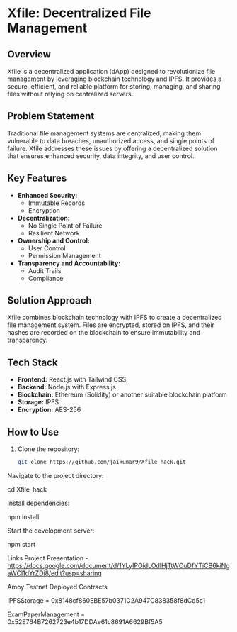 # Xfile: Decentralized File Management

## Overview

Xfile is a decentralized application (dApp) designed to revolutionize file management by leveraging blockchain technology and IPFS. It provides a secure, efficient, and reliable platform for storing, managing, and sharing files without relying on centralized servers.

## Problem Statement

Traditional file management systems are centralized, making them vulnerable to data breaches, unauthorized access, and single points of failure. Xfile addresses these issues by offering a decentralized solution that ensures enhanced security, data integrity, and user control.

## Key Features

- **Enhanced Security:**
  - Immutable Records
  - Encryption
- **Decentralization:**
  - No Single Point of Failure
  - Resilient Network
- **Ownership and Control:**
  - User Control
  - Permission Management
- **Transparency and Accountability:**
  - Audit Trails
  - Compliance

## Solution Approach

Xfile combines blockchain technology with IPFS to create a decentralized file management system. Files are encrypted, stored on IPFS, and their hashes are recorded on the blockchain to ensure immutability and transparency.

## Tech Stack

- **Frontend:** React.js with Tailwind CSS
- **Backend:** Node.js with Express.js
- **Blockchain:** Ethereum (Solidity) or another suitable blockchain platform
- **Storage:** IPFS
- **Encryption:** AES-256

## How to Use

1. Clone the repository:
   ```bash
   git clone https://github.com/jaikumar9/Xfile_hack.git

Navigate to the project directory:

cd Xfile_hack

Install dependencies:

npm install

Start the development server:

npm start

Links Project Presentation - https://docs.google.com/document/d/1YLyIPOidLOdlHjTtWOuDfYTiCB6kiNgaWCl1dYrZDi8/edit?usp=sharing


Amoy Testnet Deployed Contracts

IPFSStorage = 0x8148cf860EBE57b0371C2A947C838358f8dCd5c1

ExamPaperManagement = 0x52E764B7262723e4b17DDAe61c8691A6629Bf5A5